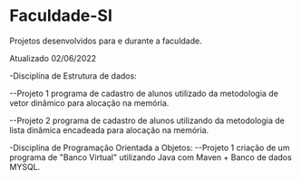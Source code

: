 # Faculdade-SI
Projetos desenvolvidos para e durante a faculdade.

Atualizado 02/06/2022

-Disciplina de Estrutura de dados: 

--Projeto 1 programa de cadastro de alunos utilizado da metodologia de vetor dinâmico para alocação na memória. 

--Projeto 2 programa de cadastro de alunos utilizando da metodologia de lista dinâmica encadeada para alocação na memória.

-Disciplina de Programação Orientada a Objetos:
--Projeto 1 criação de um programa de "Banco Virtual" utilizando Java com Maven + Banco de dados MYSQL.
